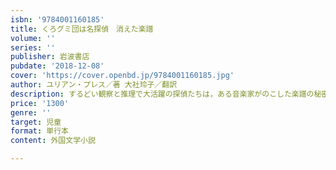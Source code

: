 ```yaml
---
isbn: '9784001160185'
title: くろグミ団は名探偵　消えた楽譜
volume: ''
series: ''
publisher: 岩波書店
pubdate: '2018-12-08'
cover: 'https://cover.openbd.jp/9784001160185.jpg'
author: ユリアン・プレス／著 大社玲子／翻訳
description: するどい観察と推理で大活躍の探偵たちは，ある音楽家がのこした楽譜の秘密にせまります．シリーズ5冊目．
price: '1300'
genre: ''
target: 児童
format: 単行本
content: 外国文学小説

---
```

